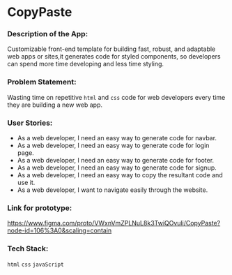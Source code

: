 # CopyPaste


### Description of the App:

Customizable front-end template for building fast, robust, and adaptable web apps or sites,it generates code for styled components, so developers can spend more time developing and less time styling.

### Problem Statement:

Wasting time on repetitive `html` and `css` code for web developers every time they are building a new web app.

### User Stories:

* As a web developer, I need an easy way to generate code for navbar.
* As a web developer, I need an easy way to generate code for login page.
* As a web developer, I need an easy way to generate code for footer.
* As a web developer, I need an easy way to generate code for signup.
* As a web developer, I need an easy way to copy the resultant code and use it.
* As a web developer, I want to navigate easily through the website.



### Link for prototype:

https://www.figma.com/proto/VWxnVmZPLNuL8k3TwiQOvuli/CopyPaste?node-id=106%3A0&scaling=contain


### Tech Stack:

`html` `css` `javaScript`
